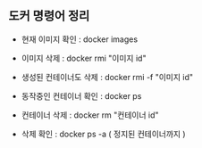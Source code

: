 ## 도커 명령어 정리

* 현재 이미지 확인 : docker images 
* 이미지 삭제 : docker rmi "이미지 id"
* 생성된 컨테이너도 삭제 : docker rmi -f "이미지 id"

* 동작중인 컨테이너 확인 : docker ps
* 컨테이너 삭제 : docker rm "컨테이너 id"
* 삭제 확인 : docker ps -a ( 정지된 컨테이너까지 )